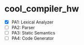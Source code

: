 # cool_compiler_hw
- [x] PA1: Lexical Analyzer
- [ ] PA2: Parser
- [ ] PA3: Static Semantics
- [ ] PA4: Code Generator
